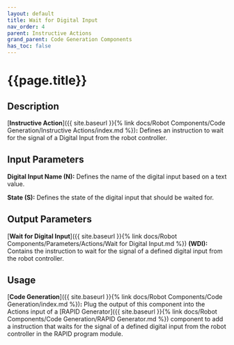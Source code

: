 ```yaml
---
layout: default
title: Wait for Digital Input
nav_order: 4
parent: Instructive Actions
grand_parent: Code Generation Components
has_toc: false
---
```


# **{{page.title}}**

## **Description**

[**Instructive Action**]({{ site.baseurl }}{% link docs/Robot Components/Code Generation/Instructive Actions/index.md %})**:** 
Defines an instruction to wait for the signal of a Digital Input from the robot controller.

## **Input Parameters**

**Digital Input Name (N):** Defines the name of the digital input based on a text value.

**State (S):** Defines the state of the digital input that should be waited for.

## **Output Parameters**

[**Wait for Digital Input**]({{ site.baseurl }}{% link docs/Robot Components/Parameters/Actions/Wait for Digital Input.md %}) **(WDI):**  Contains the instruction to wait for the signal of a defined digital input from the robot controller.

## **Usage**

[**Code Generation**]({{ site.baseurl }}{% link docs/Robot Components/Code Generation/index.md %})**:** Plug the output of this component into the Actions input of a [RAPID Generator]({{ site.baseurl }}{% link docs/Robot Components/Code Generation/RAPID Generator.md %}) component to add a instruction that waits for the signal of a defined digital input from the robot controller in the RAPID program module.